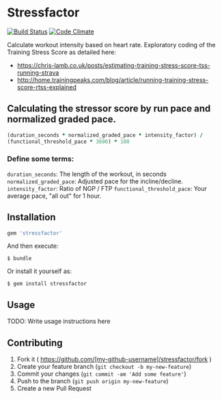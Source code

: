 # Stressfactor

[![Build
Status](https://travis-ci.org/andrewhao/stressfactor.svg)](https://travis-ci.org/andrewhao/stressfactor)
[![Code
Climate](https://codeclimate.com/github/andrewhao/stressfactor/badges/gpa.svg)](https://codeclimate.com/github/andrewhao/stressfactor)


Calculate workout intensity based on heart rate. Exploratory coding of
the Training Stress Score as detailed here:

* https://chris-lamb.co.uk/posts/estimating-training-stress-score-tss-running-strava
* http://home.trainingpeaks.com/blog/article/running-training-stress-score-rtss-explained

## Calculating the stressor score by run pace and normalized graded pace.

```ruby
(duration_seconds * normalized_graded_pace * intensity_factor) /
(functional_threshold_pace * 3600) * 100
```

### Define some terms:

`duration_seconds`: The length of the workout, in seconds
`normalized_graded_pace`: Adjusted pace for the incline/decline.
`intensity_factor`: Ratio of NGP / FTP
`functional_threshold_pace`: Your average pace, "all out" for 1 hour.

## Installation

```ruby
gem 'stressfactor'
```

And then execute:

    $ bundle

Or install it yourself as:

    $ gem install stressfactor

## Usage

TODO: Write usage instructions here

## Contributing

1. Fork it ( https://github.com/[my-github-username]/stressfactor/fork )
2. Create your feature branch (`git checkout -b my-new-feature`)
3. Commit your changes (`git commit -am 'Add some feature'`)
4. Push to the branch (`git push origin my-new-feature`)
5. Create a new Pull Request
